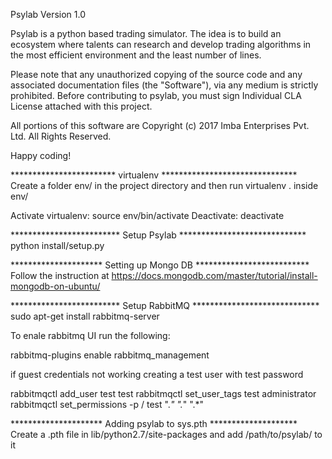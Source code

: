 Psylab Version 1.0

Psylab is a python based trading simulator. The idea is to build an ecosystem where talents can research and develop trading algorithms in the most efficient environment and the least number of lines.

Please note that any unauthorized copying of the source code and any associated documentation files (the "Software"), via any medium is strictly prohibited. Before contributing to psylab, you must sign Individual CLA License attached with this project.

All portions of this software are Copyright (c) 2017 Imba Enterprises Pvt. Ltd. All Rights Reserved.

Happy coding!

************************ virtualenv *******************************
Create a folder env/ in the project directory and then run
virtualenv .
inside env/

Activate virtualenv: source env/bin/activate
Deactivate: deactivate

************************* Setup Psylab *****************************
python install/setup.py

********************* Setting up Mongo DB **************************
Follow the instruction at https://docs.mongodb.com/master/tutorial/install-mongodb-on-ubuntu/

************************* Setup RabbitMQ *****************************
sudo apt-get install rabbitmq-server

To enale rabbitmq UI run the following:

rabbitmq-plugins enable rabbitmq_management

if guest credentials not working
creating a test user with test password

rabbitmqctl add_user test test
rabbitmqctl set_user_tags test administrator
rabbitmqctl set_permissions -p / test ".*" ".*" ".*"

********************* Adding psylab to sys.pth ********************
Create a .pth file in lib/python2.7/site-packages and add /path/to/psylab/ to it
